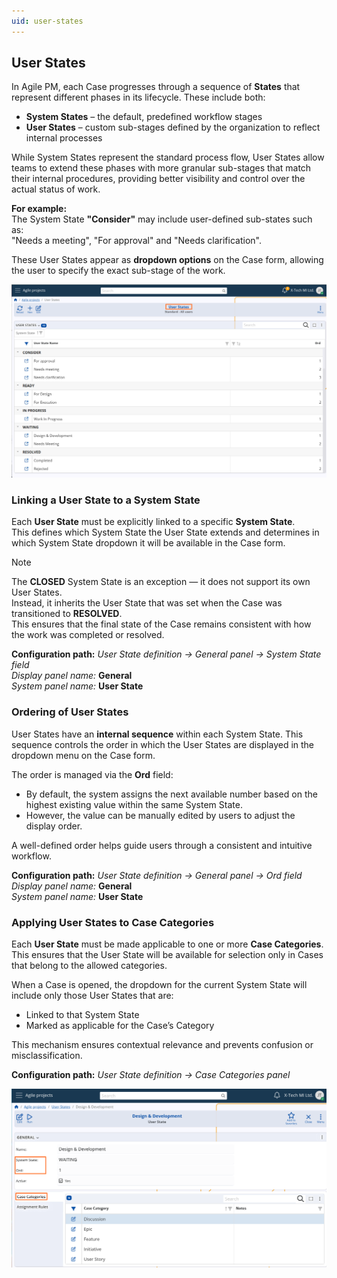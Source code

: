 ```yaml
---
uid: user-states
---
```


## User States

In Agile PM, each Case progresses through a sequence of **States** that represent different phases in its lifecycle. These include both:

- **System States** – the default, predefined workflow stages
- **User States** – custom sub-stages defined by the organization to reflect internal processes

While System States represent the standard process flow, User States allow teams to extend these phases with more granular sub-stages that match their internal procedures, providing better visibility and control over the actual status of work.

**For example:**  
The System State **"Consider"** may include user-defined sub-states such as:  
"Needs a meeting", "For approval" and "Needs clarification".

These User States appear as **dropdown options** on the Case form, allowing the user to specify the exact sub-stage of the work.

![User States](pictures/user-states.png)

### Linking a User State to a System State

Each **User State** must be explicitly linked to a specific **System State**.  
This defines which System State the User State extends and determines in which System State dropdown it will be available in the Case form.

> [!Note]
> The **CLOSED** System State is an exception — it does not support its own User States.  
> Instead, it inherits the User State that was set when the Case was transitioned to **RESOLVED**.  
> This ensures that the final state of the Case remains consistent with how the work was completed or resolved.

**Configuration path:** *User State definition → General panel → System State field*  
*Display panel name:* **General**  
*System panel name:* **User State**


### Ordering of User States

User States have an **internal sequence** within each System State. This sequence controls the order in which the User States are displayed in the dropdown menu on the Case form.

The order is managed via the **Ord** field:

- By default, the system assigns the next available number based on the highest existing value within the same System State.
- However, the value can be manually edited by users to adjust the display order.

A well-defined order helps guide users through a consistent and intuitive workflow.

**Configuration path:** *User State definition → General panel → Ord field*  
*Display panel name:* **General**  
*System panel name:* **User State**


### Applying User States to Case Categories

Each **User State** must be made applicable to one or more **Case Categories**.  
This ensures that the User State will be available for selection only in Cases that belong to the allowed categories.

When a Case is opened, the dropdown for the current System State will include only those User States that are:

- Linked to that System State  
- Marked as applicable for the Case’s Category

This mechanism ensures contextual relevance and prevents confusion or misclassification.

**Configuration path:** *User State definition → Case Categories panel* 

![User States](pictures/user-state-form.png)
